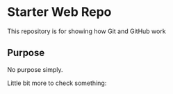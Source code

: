 # Starter Web Repo

This repository is for showing how Git and GitHub work

## Purpose

No purpose simply. 

Little bit more to check something:
